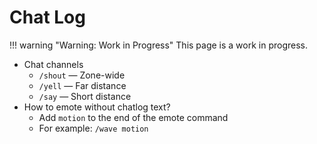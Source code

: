 # Chat Log

!!! warning "Warning: Work in Progress"
    This page is a work in progress.

- Chat channels
    - `/shout` — Zone-wide
    - `/yell` — Far distance
    - `/say` — Short distance
- How to emote without chatlog text?
    - Add `motion` to the end of the emote command
    - For example: `/wave motion`
